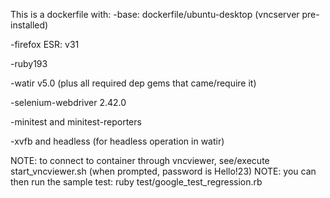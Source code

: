 This is a dockerfile with:
 -base:  dockerfile/ubuntu-desktop (vncserver pre-installed)

 -firefox ESR: v31

 -ruby193

 -watir v5.0 (plus all required dep gems that came/require it)

 -selenium-webdriver 2.42.0

 -minitest and minitest-reporters

 -xvfb and headless (for headless operation in watir)


NOTE: to connect to container through vncviewer, see/execute start_vncviewer.sh (when prompted, password is Hello!23)
NOTE: you can then run the sample test: ruby test/google_test_regression.rb

